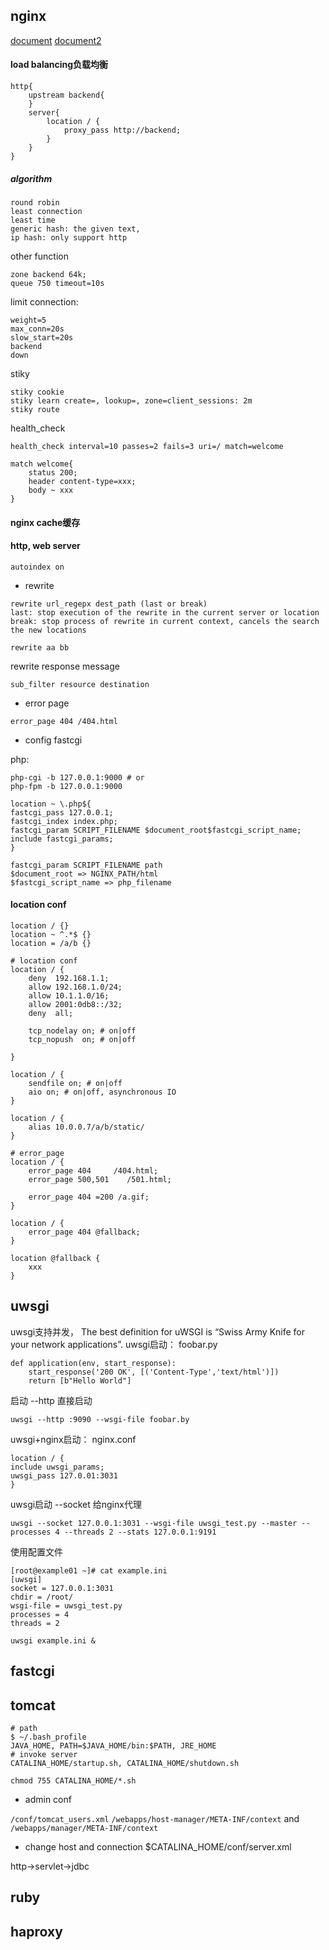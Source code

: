 ## nginx
[document](https://nginx.org/en/docs/ "document")
[document2](https://docs.nginx.com/nginx/admin-guide/load-balancer/http-load-balancer/ "document2")

#### load balancing负载均衡

```
http{
	upstream backend{
	}
	server{
		location / {
			proxy_pass http://backend;
		}
	}
}
```

##### algorithm
```
round robin
least connection
least time
generic hash: the given text, 
ip hash: only support http
```

other function
```
zone backend 64k;
queue 750 timeout=10s
```

limit connection:
```
weight=5
max_conn=20s
slow_start=20s
backend
down
```
stiky
```
stiky cookie
stiky learn create=, lookup=, zone=client_sessions: 2m
stiky route
```

health_check
```
health_check interval=10 passes=2 fails=3 uri=/ match=welcome

match welcome{
	status 200;
	header content-type=xxx;
	body ~ xxx
}
```


#### nginx cache缓存

#### http, web server

`autoindex on`
- rewrite

```
rewrite url_regepx dest_path (last or break)
last: stop execution of the rewrite in the current server or location
break: stop process of rewrite in current context, cancels the search the new locations

rewrite aa bb
```
rewrite response message
```
sub_filter resource destination
```

- error page
```
error_page 404 /404.html
```

- config fastcgi

php:
```
php-cgi -b 127.0.0.1:9000 # or
php-fpm -b 127.0.0.1:9000
```

```
location ~ \.php${
fastcgi_pass 127.0.0.1;
fastcgi_index index.php;
fastcgi_param SCRIPT_FILENAME $document_root$fastcgi_script_name;
include fastcgi_params;
}

fastcgi_param SCRIPT_FILENAME path
$document_root => NGINX_PATH/html
$fastcgi_script_name => php_filename
```


#### location conf

```
location / {}
location ~ ^.*$ {}
location = /a/b {}

# location conf
location / {
    deny  192.168.1.1;
    allow 192.168.1.0/24;
    allow 10.1.1.0/16;
    allow 2001:0db8::/32;
    deny  all;
	
	tcp_nodelay on; # on|off
	tcp_nopush  on; # on|off
	
}

location / {
    sendfile on; # on|off
	aio on; # on|off, asynchronous IO
}

location / {
    alias 10.0.0.7/a/b/static/
}

# error_page
location / {
	error_page 404     /404.html;
	error_page 500,501    /501.html;
	
	error_page 404 =200 /a.gif;
}

location / {
	error_page 404 @fallback;
}

location @fallback {
	xxx
}
```


## uwsgi

uwsgi支持并发，
The best definition for uWSGI is “Swiss Army Knife for your network applications”.
uwsgi启动：
foobar.py
```
def application(env, start_response):
    start_response('200 OK', [('Content-Type','text/html')])
    return [b"Hello World"]
```
启动  --http 直接启动
```
uwsgi --http :9090 --wsgi-file foobar.by
```

uwsgi+nginx启动：
nginx.conf
```
location / {
include uwsgi_params;
uwsgi_pass 127.0.01:3031
}
```
uwsgi启动  --socket  给nginx代理
```
uwsgi --socket 127.0.0.1:3031 --wsgi-file uwsgi_test.py --master --processes 4 --threads 2 --stats 127.0.0.1:9191
```

使用配置文件
```
[root@example01 ~]# cat example.ini
[uwsgi]
socket = 127.0.0.1:3031
chdir = /root/
wsgi-file = uwsgi_test.py
processes = 4
threads = 2

uwsgi example.ini &
```




## fastcgi

## tomcat


```
# path
$ ~/.bash_profile
JAVA_HOME, PATH=$JAVA_HOME/bin:$PATH, JRE_HOME
# invoke server
CATALINA_HOME/startup.sh, CATALINA_HOME/shutdown.sh
```

`chmod 755 CATALINA_HOME/*.sh`

- admin conf

`/conf/tomcat_users.xml`
`/webapps/host-manager/META-INF/context` and `/webapps/manager/META-INF/context`

- change host and connection
$CATALINA_HOME/conf/server.xml

http->servlet->jdbc

## ruby

## haproxy
















